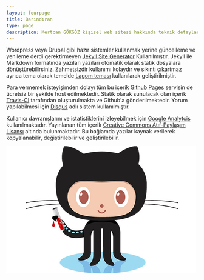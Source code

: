 ```yaml
---
layout: fourpage
title: Barındıran
type: page
description: Mertcan GÖKGÖZ kişisel web sitesi hakkında teknik detaylar
---
```


Wordpress veya Drupal gibi hazır sistemler kullanmak yerine güncelleme ve yenileme derdi gerektirmeyen [Jekyll Site Generator](https://jekyllrb.com/) Kullanılmıştır. Jekyll ile Markdown formatında yazılan yazıları otomatik olarak statik dosyalara dönüştürebilirsiniz. Zahmetsizdir kullanımı kolaydır ve sıkıntı çıkartmaz ayrıca tema olarak temelde [Lagom teması](https://github.com/swanson/lagom) kullanılarak geliştirilmiştir.

Para vermemek isteyişimden dolayı tüm bu içerik [Github Pages](https://pages.github.com/) servisin de ücretsiz bir şekilde host edilmektedir. Statik olarak sunulacak olan içerik [Travis-CI](https://travis-ci.org/) tarafından oluşturulmakta ve Github'a gönderilmektedir.  Yorum yapılabilmesi için [Disqus](https://disqus.com/) adlı sistem kullanılmıştır.

Kullanıcı davranışlarını ve istatistiklerini izleyebilmek için [Google Analytcis](https://analytics.google.com/analytics/web/) kullanılmaktadır. Yayınlanan tüm içerik [Creative Commons Atıf-Paylaşım Lisansı](https://creativecommons.org/licenses/by-sa/3.0/) altında bulunmaktadır. Bu bağlamda yazılar kaynak verilerek kopyalanabilir, değiştirilebilir ve geliştirilebilir.

![Github Images](/assets/jekyll-opt.jpg)
